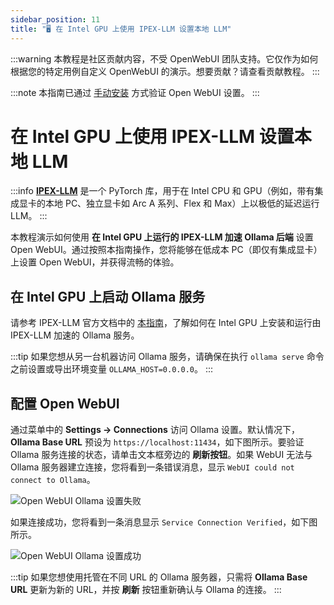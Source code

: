 ```yaml
---
sidebar_position: 11
title: "🖥️ 在 Intel GPU 上使用 IPEX-LLM 设置本地 LLM"
---
```


:::warning
本教程是社区贡献内容，不受 OpenWebUI 团队支持。它仅作为如何根据您的特定用例自定义 OpenWebUI 的演示。想要贡献？请查看贡献教程。
:::

:::note
本指南已通过 [手动安装](/getting-started/index.md) 方式验证 Open WebUI 设置。
:::

# 在 Intel GPU 上使用 IPEX-LLM 设置本地 LLM

:::info
[**IPEX-LLM**](https://github.com/intel-analytics/ipex-llm) 是一个 PyTorch 库，用于在 Intel CPU 和 GPU（例如，带有集成显卡的本地 PC、独立显卡如 Arc A 系列、Flex 和 Max）上以极低的延迟运行 LLM。
:::

本教程演示如何使用 **在 Intel GPU 上运行的 IPEX-LLM 加速 Ollama 后端** 设置 Open WebUI。通过按照本指南操作，您将能够在低成本 PC（即仅有集成显卡）上设置 Open WebUI，并获得流畅的体验。

## 在 Intel GPU 上启动 Ollama 服务

请参考 IPEX-LLM 官方文档中的 [本指南](https://ipex-llm.readthedocs.io/en/latest/doc/LLM/Quickstart/ollama_quickstart.html)，了解如何在 Intel GPU 上安装和运行由 IPEX-LLM 加速的 Ollama 服务。

:::tip
如果您想从另一台机器访问 Ollama 服务，请确保在执行 `ollama serve` 命令之前设置或导出环境变量 `OLLAMA_HOST=0.0.0.0`。
:::

## 配置 Open WebUI

通过菜单中的 **Settings -> Connections** 访问 Ollama 设置。默认情况下，**Ollama Base URL** 预设为 `https://localhost:11434`，如下图所示。要验证 Ollama 服务连接的状态，请单击文本框旁边的 **刷新按钮**。如果 WebUI 无法与 Ollama 服务器建立连接，您将看到一条错误消息，显示 `WebUI could not connect to Ollama`。

![Open WebUI Ollama 设置失败](https://llm-assets.readthedocs.io/en/latest/_images/open_webui_settings_0.png)

如果连接成功，您将看到一条消息显示 `Service Connection Verified`，如下图所示。

![Open WebUI Ollama 设置成功](https://llm-assets.readthedocs.io/en/latest/_images/open_webui_settings.png)

:::tip
如果您想使用托管在不同 URL 的 Ollama 服务器，只需将 **Ollama Base URL** 更新为新的 URL，并按 **刷新** 按钮重新确认与 Ollama 的连接。
:::
